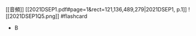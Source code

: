 [[音頻]]
[[2021DSEP1.pdf#page=1&rect=121,136,489,279|2021DSEP1, p.1]]
![[2021DSEP1Q5.png]] #flashcard 
- B
<!--ID: 1730705364829-->

